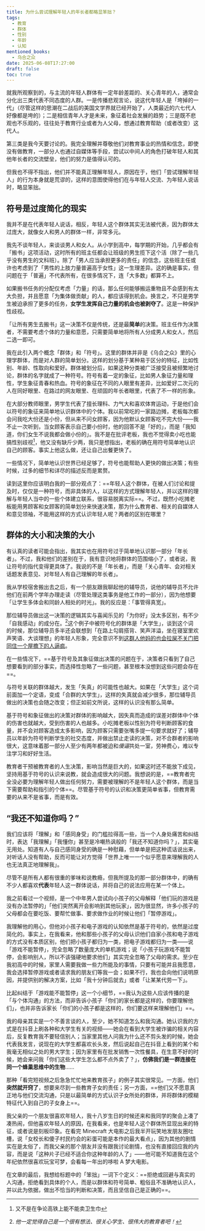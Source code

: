 ```yaml
---
title: 为什么尝试理解年轻人的年长者都略显笨拙？
tags:
  - 教育
  - 群体
  - 性别
  - 年龄
  - 认知
mentioned_books:
  - 乌合之众
date: 2025-06-08T17:27:00
draft: false
toc: true
---
```


就我所观察到的，与主流的年轻人群体有一定年龄差距的、关心青年的人，通常会分化出三类代表不同态度的人群。一是传播悲观言论，说这代年轻人是「垮掉的一代」（尽管这样的思潮在二战后的美国文学界就已经开始了，人类最近的六七代人好像都是垮的）；二是相信青年人才是未来，象征着社会发展的趋势；三是既不悲观也不乐观的，往往处于教育行业或者为人父母，想通过教育帮助（或者改变）这代人。

第三类是我今天要讨论的。我完全理解并尊敬他们对教育事业的热情和信念，即使没有做教育，一部分人也通过自媒体等手段，尝试以中间人的角色打破年轻人和其他年长者的交流壁垒，他们的努力是值得认可的。

但我也不得不指出，他们并不能真正理解年轻人，原因在于，他们「尝试理解年轻人」的行为本身就是荒谬的，这样的意图使得他们在与年轻人交流、为年轻人说话时，略显笨拙。<!--more-->

## 符号是过度简化的现实

我并不是在代表年轻人说话，相反，年轻人这个群体其实无法被代表，因为群体太过庞大，就像女人和男人的群体一样，非常多元。

我先不谈年轻人，来谈谈男人和女人。从小学到高中，每学期的开始，几乎都会有「搬书」这项活动，这时所有的班主任都会让班级的男生揽下这个活（除了一些几乎没有男生的文科班）。除了「男人应当承担更多的责任」的信念，这些班主任或许也考虑到了「男性的上肢力量普遍高于女性」这一生理差异。这的确是事实，但问题在于「普遍」不代表所有，在很多情况下，连「大多数」都算不上。

如果搬书任务的分配仅考虑「力量」的话，那么任何能够搬运重物且不会感到有太大负担，并且愿意「为集体做贡献」的人，都应该得到机会。换言之，不只是男学生被迫承担了更多的任务，**女学生发挥自己力量的机会也被剥夺了**。这是一种保护性歧视。

「让所有男生去搬书」这一决策不仅是传统，还是最**简单**的决策。班主任作为决策者，不需要考虑个体的力量和意愿，只需要简单地将所有人分成男人和女人，然后二选一即可。

我在此引入两个概念「群体」和「符号」。这里的群体并非是《乌合之众》里的心理学群体，而是对人群的简单划分。这样的划分基于某种易于区分的特征，比如性别、年龄、性取向和爱好。群体被划分后，如果这种分类被广泛接受且被频繁地讨论，群体的名字就成了一种符号。符号有着一定的象征，比如男人象征力量和理性，学生象征青春和热血。符号的象征在不同的人眼里有差异，比如爱好二次元的人在同好眼里、在路过的网友眼里、在顽固的年长者眼里，代表了不一样的形象。

在大部分教师眼里，男学生代表了擅长理科、力气大和喜欢体育运动，于是他们会以符号的象征来简单地认识群体中的个体。我以前常吃的一家路边摊，老板每次都会问我吃大份还是小份，但从来不问女顾客，因为他默认女顾客吃不完大份——我不止一次听到，当女顾客表示自己要小份时，他的回答不是「好的」，而是「我知道，你们女生不说我都会做小份的」。我不是在批评老板，我也不觉得卖小吃也能搞性别歧视[^1]，他又没有缺斤少两，我只是想指出，老板的确在用符号简单地认识自己的顾客。事实上他这么做，还让自己出餐更快了。

一些情况下，简单地认识世界已经足够了，符号也能帮助人更快的做出决策；有些时候，过多的细节和详尽的描述反而是累赘。

读到这里你应该明白我的一部分观点了：==年轻人这个群体，在被人们讨论和提及时，仅仅是一种符号，而非具体的人，以这样的方式理解年轻人，并以这样的理解与年轻人当中的一些个体建立联系，很容易脱离实际==。不过，既然小吃摊老板能用男顾客和女顾客的简单划分来快速决策，那为什么教育者、相关的自媒体人和意见领袖，不能用这样的方式认识年轻人呢？两者的区别在哪里？

## 群体的大小和决策的大小

有认真的读者可能会指出，我其实也在用符号过于简单地认识那一部分「年长者」。不过，我和他们的差别在于，我有意识地将群体的范围缩小了，或者说，我让符号的指代变得更具体了。我说的不是「年长者」，而是「关心青年、会对相关话题发表意见、对年轻人有自己理解的年长者」。

我从学校宿舍搬出去之后，有一个朋友跟我聊起他的辅导员，说他的辅导员不允许他们在前两个学年办理走读（尽管处理这类事务是他工作的一部分），因为他想要「让学生多体会和同龄人相处的时光」。我的反应是：「事管得真宽」。

那位辅导员做出这一决策的逻辑其实与喜闻乐见的「为你好」没太多区别，有不少「自我感动」的成分在。[^2]这个例子中被符号化的群体是「大学生」，谈到这个词的时候，那位辅导员多半还会联想到「在路上勾肩搭背、笑声洋溢，坐在寝室里欢声笑语、大谈理想」的年轻人形象，完全意识不到[这群人他妈的也会拉屎不关门把同住一个屋檐下的人逼疯](/posts/逃离群居生活/)。

在一些情况下，==基于符号及其象征做出决策的问题在于，决策者只看到了自己想要看到的部分事实，而选择性忽略了一些问题，甚至根本没想到这些问题会存在==。

与符号关联的群体越大，发生「失真」的可能性也越大。如果在「大学生」这个词前面加一个定语，变成「合群的大学生」，这样的失真就会减少很多，那位辅导员做出的决策也会随之改变；但正如前文所说，这样的认识没有那么简单。

基于符号和象征做出的决策对群体的影响越大，因失真而造成的误差对群体中个体的伤害也就越大，受到伤害的人也越多。小吃摊老板以性别为符号判断顾客的食量，并不会对顾客造成太多影响，因为顾客只需要张嘴多提一句要求就好了；辅导员以年龄为符号判断学生的社交态度，并做出禁止走读的决策，对不合群者的影响很大，这意味着那一部分人至少有两年都被迫和*傻逼*共处一室，劳神费心，难以专注学习和好好生活。

教育者干预被教育者的人生决策，影响当然是巨大的，如果这时还不能放下成见，坚持用基于符号的认识来说教，就会造成很大的问题。我想说的是，==教育者完全没必要为理解年轻人做出任何努力，需要被理解的不是年轻人这个群体，而是当下需要帮助和指引的个体==。尽管基于符号的认识和决策更简单省事，但教育需要的从来不是省事，而是有效。

## “我还不知道你吗？”

我们应该将「理解」和「感同身受」的门槛拉得高一些，当一个人身处痛苦和纠结时，表达「我理解」「我懂你」甚至是冷嘲热讽般的「我还不知道你吗？」，其实毫无用处。知道有人与自己感同身受的确是一种慰藉，但单单是把这种谎话说出来，对听话人没有帮助，反而可能让对方觉得「世界上唯一一个似乎愿意来理解我的人也无法真正地理解我」。

尽管不是所有人都有很重的爹味和说教瘾，但我所提及的那一部分群体中，的确有不少人都喜欢**代表**年轻人这一群体说话，并将自己的说法应用在某一个体上。

我之前看过一个视频，是一个中年男人尝试向小孩子的父母解释「他们玩的游戏是没有办法暂停的」「他们突然离开会影响到其他玩家」，因为很显然，许多小孩子的父母都会在要吃饭、要帮忙做事、要求做作业的时候让他们「暂停游戏」。

我理解他的用心，但他对小孩子和电子游戏的认知依然是基于符号的，依然是过度简化的。事实上，在我看来，他和那些小孩子的父母认识他们自家小孩和电子游戏的方式没有本质区别，他们把小孩子都归为一类，把电子游戏都归为一类——说「游戏不能暂停」，完全忽略了数量庞大的单机游戏；说「小孩子玩游戏不能暂停，会影响别人，所以不该强硬地要求他们」其实完全忽略了父母的需求。至少在我初高中的时候，家里人需要我做一些力所能及的事情，只要有可能并且我愿意，我会选择暂停游戏或者请求我的朋友们等我一会；如果不行，我也会向他们说明原因，并提供别的解决方案，比如「我十分钟后就去」或者「让某某代劳一下」。

比起纠结于「游戏能不能暂停」这一个小细节，==我认为这些人应该传播的是「与个体沟通」的方法，而非告诉小孩子「你们的家长都是这样的，你要理解他们」，也并非告诉家长「你们的小孩子都是这样的，你们要这样来理解他们」==。

我的母亲其实是一个不善言谈的人，至少，她不知道怎么和我沟通。她认识我的方式是在抖音上刷各种和大学生有关的视频——她会在看到大学生被诈骗的相关内容后，反复教育我不要轻信别人；当家里其他人问我为什么还不剪头发的时候，她会代表我发言，说现在的大学生都喜欢长头发，然后说起自己在抖音上看到的某个和我毫无相似之处的男大学生；因为家里有在批发销售一次性餐具，在生意不好的时候，她会来问我「你们这些大学生怎么都不点外卖了？」，**仿佛我们是一群连接在同一个蜂巢思维中的生物**……

那种「看完短视频之后急急忙忙地来教育孩子」的例子其实很常见。一方面，他们**突然就开窍了**，想要来尽到一些教育子女的责任；另一方面，==他们又不愿意真正地与他们交流沟通，只是以最简单的方式认识子女所处的群体，并将群体的模糊特征代入到自己的子女身上==。

我父亲的一个朋友很喜欢年轻人，我十八岁生日的时候还来和我同学的聚会上凑了凑热闹，但他喜欢年轻人的原因，在我看来，也是年轻人这个群体所显现出来的特征，或者说是刻板印象。在看完 Minecraft 大电影之后我半开玩笑地发朋友圈吐槽，说「女校长和傻子村民约会的彩蛋可能是本作的最大看点」，因为其他的剧情实在是太俗了，而我父亲的那个朋友并没有跟我讨论剧情，也没有直接回应我的内容，而是说「这种片子已经不适合你这种年龄的人了」——他可能不知道我在这个年纪依然很喜欢玩宝可梦，会看每一年出的哆啦 A 梦大电影。

在文章的最后，我想给标题中的「笨拙」一词下个定义：==拒绝或回避与真实的人沟通，拒绝看到具体的个人，而是以群体和符号简单、粗俗且不准确地认识人，并以此为依据，做出不恰当的判断和决策，而且坚信自己是正确的==。

[^1]: 又不是在争论高铁上能不能卖卫生巾

[^2]: *他一定觉得自己是一个很有想法、很关心学生、很伟大的教育者吧！*
